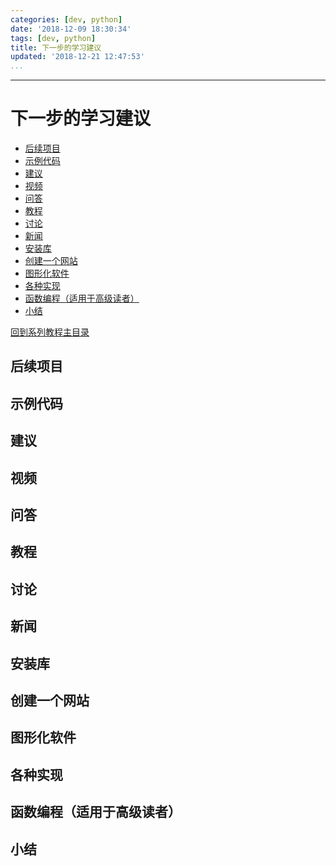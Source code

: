 ```yaml
---
categories: [dev, python]
date: '2018-12-09 18:30:34'
tags: [dev, python]
title: 下一步的学习建议
updated: '2018-12-21 12:47:53'
...
```

---
# 下一步的学习建议
<!-- MarkdownTOC -->

- [后续项目](#%E5%90%8E%E7%BB%AD%E9%A1%B9%E7%9B%AE)
- [示例代码](#%E7%A4%BA%E4%BE%8B%E4%BB%A3%E7%A0%81)
- [建议](#%E5%BB%BA%E8%AE%AE)
- [视频](#%E8%A7%86%E9%A2%91)
- [问答](#%E9%97%AE%E7%AD%94)
- [教程](#%E6%95%99%E7%A8%8B)
- [讨论](#%E8%AE%A8%E8%AE%BA)
- [新闻](#%E6%96%B0%E9%97%BB)
- [安装库](#%E5%AE%89%E8%A3%85%E5%BA%93)
- [创建一个网站](#%E5%88%9B%E5%BB%BA%E4%B8%80%E4%B8%AA%E7%BD%91%E7%AB%99)
- [图形化软件](#%E5%9B%BE%E5%BD%A2%E5%8C%96%E8%BD%AF%E4%BB%B6)
- [各种实现](#%E5%90%84%E7%A7%8D%E5%AE%9E%E7%8E%B0)
- [函数编程（适用于高级读者）](#%E5%87%BD%E6%95%B0%E7%BC%96%E7%A8%8B%EF%BC%88%E9%80%82%E7%94%A8%E4%BA%8E%E9%AB%98%E7%BA%A7%E8%AF%BB%E8%80%85%EF%BC%89)
- [小结](#%E5%B0%8F%E7%BB%93)

<!-- /MarkdownTOC -->
[回到系列教程主目录](./index.md)

<a id="%E5%90%8E%E7%BB%AD%E9%A1%B9%E7%9B%AE"></a>
## 后续项目

<a id="%E7%A4%BA%E4%BE%8B%E4%BB%A3%E7%A0%81"></a>
## 示例代码

<a id="%E5%BB%BA%E8%AE%AE"></a>
## 建议

<a id="%E8%A7%86%E9%A2%91"></a>
## 视频

<a id="%E9%97%AE%E7%AD%94"></a>
## 问答

<a id="%E6%95%99%E7%A8%8B"></a>
## 教程

<a id="%E8%AE%A8%E8%AE%BA"></a>
## 讨论

<a id="%E6%96%B0%E9%97%BB"></a>
## 新闻

<a id="%E5%AE%89%E8%A3%85%E5%BA%93"></a>
## 安装库

<a id="%E5%88%9B%E5%BB%BA%E4%B8%80%E4%B8%AA%E7%BD%91%E7%AB%99"></a>
## 创建一个网站

<a id="%E5%9B%BE%E5%BD%A2%E5%8C%96%E8%BD%AF%E4%BB%B6"></a>
## 图形化软件

<a id="%E5%90%84%E7%A7%8D%E5%AE%9E%E7%8E%B0"></a>
## 各种实现

<a id="%E5%87%BD%E6%95%B0%E7%BC%96%E7%A8%8B%EF%BC%88%E9%80%82%E7%94%A8%E4%BA%8E%E9%AB%98%E7%BA%A7%E8%AF%BB%E8%80%85%EF%BC%89"></a>
## 函数编程（适用于高级读者）

<a id="%E5%B0%8F%E7%BB%93"></a>
## 小结
